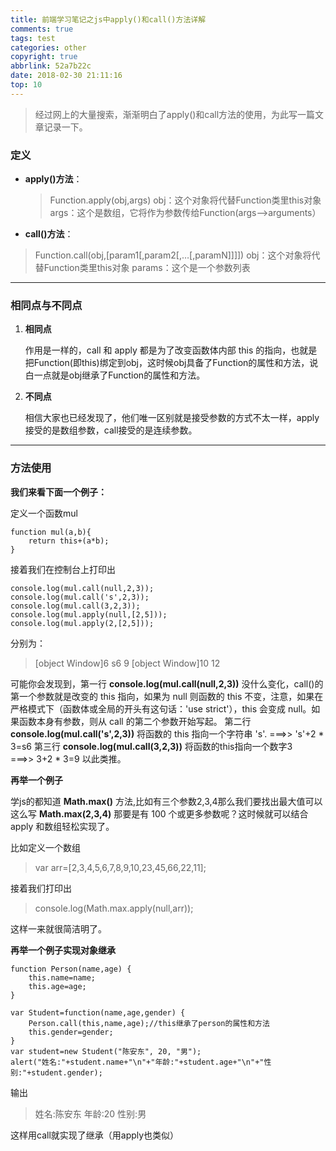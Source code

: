 ```yaml
---
title: 前端学习笔记之js中apply()和call()方法详解
comments: true
tags: test
categories: other
copyright: true
abbrlink: 52a7b22c
date: 2018-02-30 21:11:16
top: 10
---
```


>经过网上的大量搜索，渐渐明白了apply()和call方法的使用，为此写一篇文章记录一下。

<!--more -->

### **定义**


 - **apply()方法**：
    
   >Function.apply(obj,args)
obj：这个对象将代替Function类里this对象
args：这个是数组，它将作为参数传给Function(args-->arguments）

 -  **call()方法**：
 >Function.call(obj,[param1[,param2[,…[,paramN]]]])
obj：这个对象将代替Function类里this对象
params：这个是一个参数列表

---

### **相同点与不同点**

 1. **相同点**

	 作用是一样的，call 和 apply 都是为了改变函数体内部 this 的指向，也就是把Function(即this)绑定到obj，这时候obj具备了Function的属性和方法，说白一点就是obj继承了Function的属性和方法。
	 
 2. **不同点**
 
	 相信大家也已经发现了，他们唯一区别就是接受参数的方式不太一样，apply接受的是数组参数，call接受的是连续参数。

---

### **方法使用**

**我们来看下面一个例子：**

定义一个函数mul

```
function mul(a,b){
	return this+(a*b);
}
```

接着我们在控制台上打印出

```
console.log(mul.call(null,2,3));
console.log(mul.call('s',2,3));
console.log(mul.call(3,2,3));
console.log(mul.apply(null,[2,5]));
console.log(mul.apply(2,[2,5]));
```
分别为：
>[object Window]6
>s6
>9
>[object Window]10
>12

可能你会发现到，第一行 **console.log(mul.call(null,2,3))** 没什么变化，call()的第一个参数就是改变的 this 指向，如果为 null 则函数的 this 不变，注意，如果在严格模式下（函数体或全局的开头有这句话：'use strict'），this 会变成 null。如果函数本身有参数，则从 call 的第二个参数开始写起。
第二行 **console.log(mul.call('s',2,3))** 将函数的 this 指向一个字符串 's'.    ===>>  's'+2 \* 3=s6
第三行 **console.log(mul.call(3,2,3))**  将函数的this指向一个数字3   
     ===>>   3+2 \* 3=9
以此类推。

**再举一个例子**

学js的都知道 **Math.max()** 方法,比如有三个参数2,3,4那么我们要找出最大值可以这么写 **Math.max(2,3,4)** 那要是有 100 个或更多参数呢？这时候就可以结合 apply 和数组轻松实现了。

比如定义一个数组
> var arr=[2,3,4,5,6,7,8,9,10,23,45,66,22,11];

接着我们打印出
>console.log(Math.max.apply(null,arr));

这样一来就很简洁明了。


**再举一个例子实现对象继承**

```
function Person(name,age) {
	this.name=name;
	this.age=age;
}

var Student=function(name,age,gender) {
	Person.call(this,name,age);//this继承了person的属性和方法
	this.gender=gender;
}
var student=new Student("陈安东", 20, "男");
alert("姓名:"+student.name+"\n"+"年龄:"+student.age+"\n"+"性别:"+student.gender);
```
输出
>姓名:陈安东
年龄:20
性别:男

这样用call就实现了继承（用apply也类似）
